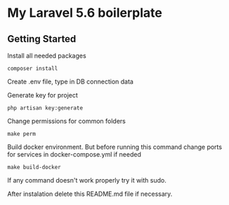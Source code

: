 # My Laravel 5.6 boilerplate

## Getting Started

Install all needed packages

```
composer install
```

Create .env file, type in DB connection data

Generate key for project

```
php artisan key:generate
```

Change permissions for common folders
```
make perm
```

Build docker environment. But before running this command change ports for services in docker-compose.yml if needed
```
make build-docker 
```

If any command doesn't work properly try it with sudo.

After instalation delete this README.md file if necessary.
